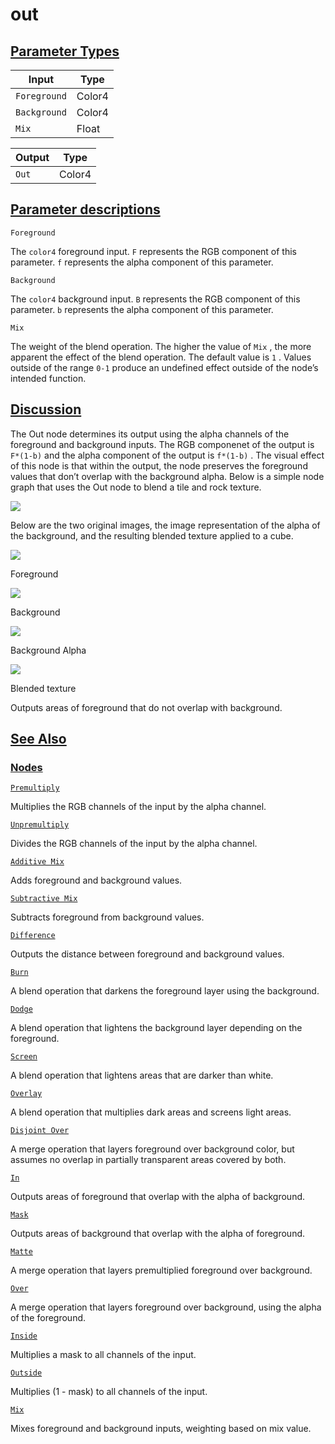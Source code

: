 # out


[Parameter Types](/documentation/shadergraph/compositing/out#Parameter-Types)
-----------------------------------------------------------------------------

| Input | Type |
| --- | --- |
| `Foreground` | Color4 |
| `Background` | Color4 |
| `Mix` | Float |

| Output | Type |
| --- | --- |
| `Out` | Color4 |

[Parameter descriptions](/documentation/shadergraph/compositing/out#Parameter-descriptions)
-------------------------------------------------------------------------------------------

`Foreground` 

 The
 `color4` 
 foreground input.
 `F` 
 represents the RGB component of this parameter.
 `f` 
 represents the alpha component of this parameter.
 

`Background` 

 The
 `color4` 
 background input.
 `B` 
 represents the RGB component of this parameter.
 `b` 
 represents the alpha component of this parameter.
 

`Mix` 

 The weight of the blend operation. The higher the value of
 `Mix` 
 , the more apparent the effect of the blend operation. The default value is
 `1` 
 . Values outside of the range
 `0-1` 
 produce an undefined effect outside of the node’s intended function.
 

[Discussion](/documentation/shadergraph/compositing/out#Discussion)
-------------------------------------------------------------------

 The Out node determines its output using the alpha channels of the foreground and background inputs. The RGB componenet of the output is
 `F*(1-b)` 
 and the alpha component of the output is
 `f*(1-b)` 
 . The visual effect of this node is that within the output, the node preserves the foreground values that don’t overlap with the background alpha. Below is a simple node graph that uses the Out node to blend a tile and rock texture.
 

![](https://docs-assets.developer.apple.com/published/04e78fb41d59011bd10ba19b9c34b3b1/OutGraph.png)

 Below are the two original images, the image representation of the alpha of the background, and the resulting blended texture applied to a cube.
 

![](https://docs-assets.developer.apple.com/published/38a805b0af11b84168f3f67209e89e9b/DisjointOverMaterial1.png)

 Foreground
 

![](https://docs-assets.developer.apple.com/published/12a56b955ca2c7eaf5c644f2ae3b9464/DisjointOverMaterial2.png)

 Background
 

![](https://docs-assets.developer.apple.com/published/c28e0569adf0b8e34c3e7bfc1d6c3840/InMaterialAlpha.png)

 Background Alpha
 

![](https://docs-assets.developer.apple.com/published/0e71e7aadb26f829170a47817bc44bae/OutMaterial.png)

 Blended texture
 

 Outputs areas of foreground that do not overlap with background.

[See Also](/documentation/shadergraph/compositing/out#see-also)
---------------------------------------------------------------

### [Nodes](/documentation/shadergraph/compositing/out#nodes)

[`Premultiply`](/documentation/shadergraph/compositing/premultiply)

 Multiplies the RGB channels of the input by the alpha channel.
 

[`Unpremultiply`](/documentation/shadergraph/compositing/unpremultiply)

 Divides the RGB channels of the input by the alpha channel.
 

[`Additive Mix`](/documentation/shadergraph/compositing/additive-mix)

 Adds foreground and background values.
 

[`Subtractive Mix`](/documentation/shadergraph/compositing/subtractive-mix)

 Subtracts foreground from background values.
 

[`Difference`](/documentation/shadergraph/compositing/difference)

 Outputs the distance between foreground and background values.
 

[`Burn`](/documentation/shadergraph/compositing/burn)

 A blend operation that darkens the foreground layer using the background.
 

[`Dodge`](/documentation/shadergraph/compositing/dodge)

 A blend operation that lightens the background layer depending on the foreground.
 

[`Screen`](/documentation/shadergraph/compositing/screen)

 A blend operation that lightens areas that are darker than white.
 

[`Overlay`](/documentation/shadergraph/compositing/overlay)

 A blend operation that multiplies dark areas and screens light areas.
 

[`Disjoint Over`](/documentation/shadergraph/compositing/disjoint-over)

 A merge operation that layers foreground over background color, but assumes no overlap in partially transparent areas covered by both.
 

[`In`](/documentation/shadergraph/compositing/in)

 Outputs areas of foreground that overlap with the alpha of background.
 

[`Mask`](/documentation/shadergraph/compositing/mask)

 Outputs areas of background that overlap with the alpha of foreground.
 

[`Matte`](/documentation/shadergraph/compositing/matte)

 A merge operation that layers premultiplied foreground over background.
 

[`Over`](/documentation/shadergraph/compositing/over)

 A merge operation that layers foreground over background, using the alpha of the foreground.
 

[`Inside`](/documentation/shadergraph/compositing/inside)

 Multiplies a mask to all channels of the input.
 

[`Outside`](/documentation/shadergraph/compositing/outside)

 Multiplies (1 - mask) to all channels of the input.
 

[`Mix`](/documentation/shadergraph/compositing/mix)

 Mixes foreground and background inputs, weighting based on mix value.
 

